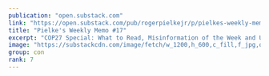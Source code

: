 ```yaml
---
publication: "open.substack.com"
link: "https://open.substack.com/pub/rogerpielkejr/p/pielkes-weekly-memo-17"
title: "Pielke's Weekly Memo #17"
excerpt: "COP27 Special: What to Read, Misinformation of the Week and U.S. Hurricane Update"
image: "https://substackcdn.com/image/fetch/w_1200,h_600,c_fill,f_jpg,q_auto:good,fl_progressive:steep,g_auto/https%3A%2F%2Fbucketeer-e05bbc84-baa3-437e-9518-adb32be77984.s3.amazonaws.com%2Fpublic%2Fimages%2F929c7657-59b1-4d75-a62a-af0668c1acda_524x720.png"
group: con
rank: 7
---
```

